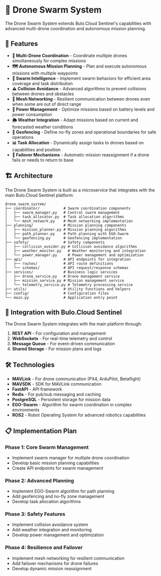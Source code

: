 # 🚁 Drone Swarm System

The Drone Swarm System extends Bulo.Cloud Sentinel's capabilities with advanced multi-drone coordination and autonomous mission planning.

## 🚀 Features

- **🤖 Multi-Drone Coordination** - Coordinate multiple drones simultaneously for complex missions
- **🗺️ Autonomous Mission Planning** - Plan and execute autonomous missions with multiple waypoints
- **🔄 Swarm Intelligence** - Implement swarm behaviors for efficient area coverage and task distribution
- **⚠️ Collision Avoidance** - Advanced algorithms to prevent collisions between drones and obstacles
- **📡 Mesh Networking** - Resilient communication between drones even when some are out of direct range
- **🔋 Power Management** - Optimize missions based on battery levels and power consumption
- **🌦️ Weather Integration** - Adapt missions based on current and forecasted weather conditions
- **🚧 Geofencing** - Define no-fly zones and operational boundaries for safe operations
- **📊 Task Allocation** - Dynamically assign tasks to drones based on capabilities and position
- **🔄 Failover Mechanisms** - Automatic mission reassignment if a drone fails or needs to return to base

## 🏗️ Architecture

The Drone Swarm System is built as a microservice that integrates with the main Bulo.Cloud Sentinel platform:

```
drone_swarm_system/
├── coordinator/           # Swarm coordination components
│   ├── swarm_manager.py   # Central swarm management
│   ├── task_allocator.py  # Task allocation algorithms
│   └── mesh_network.py    # Mesh networking implementation
├── planning/              # Mission planning components
│   ├── mission_planner.py # Mission planning algorithms
│   ├── path_planner.py    # Path planning with EGO-Swarm
│   └── geofencing.py      # Geofencing implementation
├── safety/                # Safety components
│   ├── collision_avoider.py # Collision avoidance algorithms
│   ├── weather_monitor.py   # Weather monitoring and integration
│   └── power_manager.py     # Power management and optimization
├── api/                   # API endpoints for integration
│   ├── routes/            # API route definitions
│   └── schemas/           # API request/response schemas
├── services/              # Business logic services
│   ├── drone_service.py   # Drone management service
│   ├── mission_service.py # Mission management service
│   └── telemetry_service.py # Telemetry processing service
├── utils/                 # Utility functions and helpers
├── config/                # Configuration files
└── main.py                # Application entry point
```

## 🔄 Integration with Bulo.Cloud Sentinel

The Drone Swarm System integrates with the main platform through:

1. **REST API** - For configuration and management
2. **WebSockets** - For real-time telemetry and control
3. **Message Queue** - For event-driven communication
4. **Shared Storage** - For mission plans and logs

## 🛠️ Technologies

- **MAVLink** - For drone communication (PX4, ArduPilot, Betaflight)
- **MAVSDK** - SDK for MAVLink communication
- **FastAPI** - API framework
- **Redis** - For pub/sub messaging and caching
- **PostgreSQL** - Persistent storage for mission data
- **EGO-Swarm** - Algorithm for swarm coordination in complex environments
- **ROS2** - Robot Operating System for advanced robotics capabilities

## 📋 Implementation Plan

### Phase 1: Core Swarm Management
- Implement swarm manager for multiple drone coordination
- Develop basic mission planning capabilities
- Create API endpoints for swarm management

### Phase 2: Advanced Planning
- Implement EGO-Swarm algorithm for path planning
- Add geofencing and no-fly zone management
- Develop task allocation algorithms

### Phase 3: Safety Features
- Implement collision avoidance system
- Add weather integration and monitoring
- Develop power management and optimization

### Phase 4: Resilience and Failover
- Implement mesh networking for resilient communication
- Add failover mechanisms for drone failures
- Develop dynamic mission reassignment
